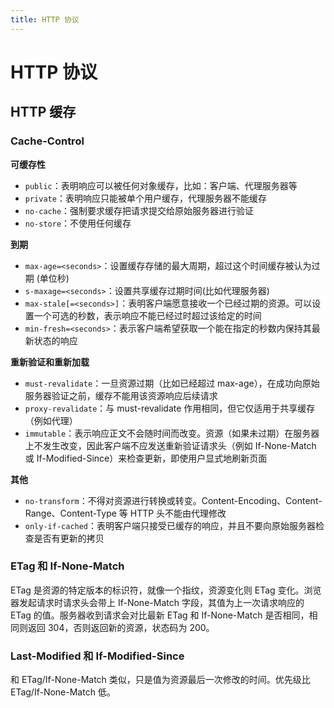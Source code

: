 ```yaml
---
title: HTTP 协议
---
```


# HTTP 协议

## HTTP 缓存

### Cache-Control

**可缓存性**

- `public`：表明响应可以被任何对象缓存，比如：客户端、代理服务器等
- `private`：表明响应只能被单个用户缓存，代理服务器不能缓存
- `no-cache`：强制要求缓存把请求提交给原始服务器进行验证
- `no-store`：不使用任何缓存

**到期**

- `max-age=<seconds>`：设置缓存存储的最大周期，超过这个时间缓存被认为过期 (单位秒)
- `s-maxage=<seconds>`：设置共享缓存过期时间(比如代理服务器)
- `max-stale[=<seconds>]`：表明客户端愿意接收一个已经过期的资源。可以设置一个可选的秒数，表示响应不能已经过时超过该给定的时间
- `min-fresh=<seconds>`：表示客户端希望获取一个能在指定的秒数内保持其最新状态的响应

**重新验证和重新加载**

- `must-revalidate`：一旦资源过期（比如已经超过 max-age），在成功向原始服务器验证之前，缓存不能用该资源响应后续请求
- `proxy-revalidate`：与 must-revalidate 作用相同，但它仅适用于共享缓存（例如代理）
- `immutable`：表示响应正文不会随时间而改变。资源（如果未过期）在服务器上不发生改变，因此客户端不应发送重新验证请求头（例如
  If-None-Match 或
  If-Modified-Since）来检查更新，即使用户显式地刷新页面

**其他**

- `no-transform`：不得对资源进行转换或转变。Content-Encoding、Content-Range、Content-Type 等 HTTP 头不能由代理修改
- `only-if-cached`：表明客户端只接受已缓存的响应，并且不要向原始服务器检查是否有更新的拷贝

### ETag 和 If-None-Match

ETag 是资源的特定版本的标识符，就像一个指纹，资源变化则 ETag 变化。浏览器发起请求时请求头会带上 If-None-Match
字段，其值为上一次请求响应的 ETag 的值。服务器收到请求会对比最新 ETag 和 If-None-Match 是否相同，相同则返回
304，否则返回新的资源，状态码为 200。

### Last-Modified 和 If-Modified-Since

和 ETag/If-None-Match 类似，只是值为资源最后一次修改的时间。优先级比 ETag/If-None-Match 低。
